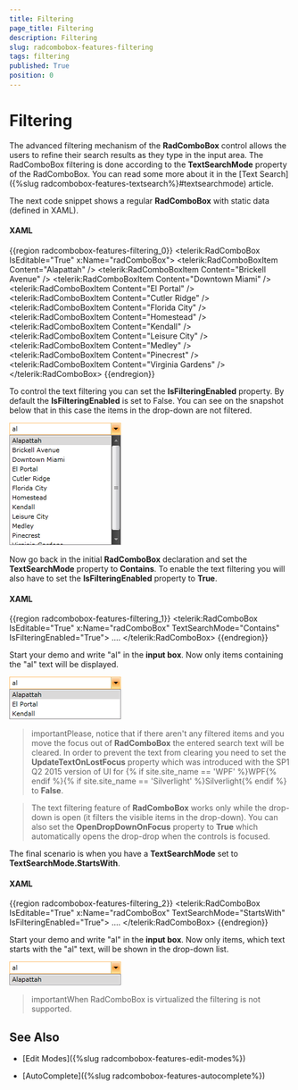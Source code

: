 ```yaml
---
title: Filtering
page_title: Filtering
description: Filtering
slug: radcombobox-features-filtering
tags: filtering
published: True
position: 0
---
```


# Filtering

The advanced filtering mechanism of the __RadComboBox__ control allows the users to refine their search results as they type in the input area. The RadComboBox filtering is done according to the __TextSearchMode__ property of the RadComboBox. You can read some more about it in the [Text Search]({%slug radcombobox-features-textsearch%}#textsearchmode) article.

The next code snippet shows a regular __RadComboBox__ with static data (defined in XAML).

#### __XAML__

{{region radcombobox-features-filtering_0}}
	<telerik:RadComboBox IsEditable="True" x:Name="radComboBox">
	    <telerik:RadComboBoxItem Content="Alapattah" />
	    <telerik:RadComboBoxItem Content="Brickell Avenue" />
	    <telerik:RadComboBoxItem Content="Downtown Miami" />
	    <telerik:RadComboBoxItem Content="El Portal" />
	    <telerik:RadComboBoxItem Content="Cutler Ridge" />
	    <telerik:RadComboBoxItem Content="Florida City" />
	    <telerik:RadComboBoxItem Content="Homestead" />
	    <telerik:RadComboBoxItem Content="Kendall" />
	    <telerik:RadComboBoxItem Content="Leisure City" />
	    <telerik:RadComboBoxItem Content="Medley" />
	    <telerik:RadComboBoxItem Content="Pinecrest" />
	    <telerik:RadComboBoxItem Content="Virginia Gardens" />
	</telerik:RadComboBox>
{{endregion}}

To control the text filtering you can set the __IsFilteringEnabled__ property. By default the __IsFilteringEnabled__ is set to False. You can see on the snapshot below that in this case the items in the drop-down are not filtered.

![](images/RadComboBox_Features_Filtering_010.png)

Now go back in the initial __RadComboBox__ declaration and set the __TextSearchMode__ property to __Contains__. To enable the text filtering you will also have to set the __IsFilteringEnabled__ property to __True__.

#### __XAML__

{{region radcombobox-features-filtering_1}}
	<telerik:RadComboBox IsEditable="True" x:Name="radComboBox" TextSearchMode="Contains" IsFilteringEnabled="True">
	....
	</telerik:RadComboBox>
{{endregion}}

Start your demo and write "al" in the __input box__. Now only items containing the "al" text will be displayed.

![](images/RadComboBox_Features_Filtering_020.png)

>importantPlease, notice that if there aren't any filtered items and you move the focus out of __RadComboBox__ the entered search text will be cleared. In order to prevent the text from clearing you need to set the __UpdateTextOnLostFocus__ property which was introduced with the SP1 Q2 2015 version of UI for {% if site.site_name == 'WPF' %}WPF{% endif %}{% if site.site_name == 'Silverlight' %}Silverlight{% endif %} to __False__.

>The text filtering feature of __RadComboBox__ works only while the drop-down is open (it filters the visible items in the drop-down). You can also set the __OpenDropDownOnFocus__ property to __True__ which automatically opens the drop-drop when the controls is focused.

The final scenario is when you have a __TextSearchMode__ set to __TextSearchMode.StartsWith__.
        

#### __XAML__

{{region radcombobox-features-filtering_2}}
	<telerik:RadComboBox IsEditable="True" x:Name="radComboBox" TextSearchMode="StartsWith" IsFilteringEnabled="True">
	....
	</telerik:RadComboBox>
{{endregion}}

Start your demo and write "al" in the __input box__. Now only items, which text starts with the "al" text, will be shown in the drop-down list.

![](images/RadComboBox_Features_Filtering_030.png)

>importantWhen RadComboBox is virtualized the filtering is not supported.

## See Also

 * [Edit Modes]({%slug radcombobox-features-edit-modes%})

 * [AutoComplete]({%slug radcombobox-features-autocomplete%})
